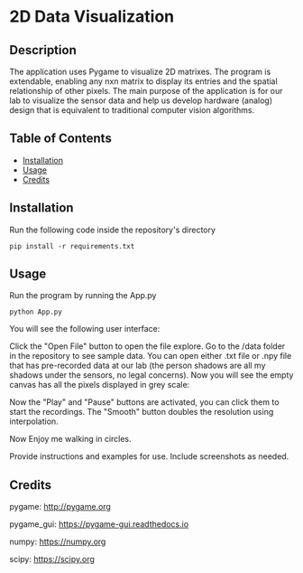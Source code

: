 # 2D Data Visualization

## Description

The application uses Pygame to visualize 2D matrixes. The program is extendable, enabling any nxn matrix to display its entries and the spatial relationship of other pixels.
The main purpose of the application is for our lab to visualize the sensor data and help us develop hardware (analog) design that is equivalent to traditional computer vision algorithms.

## Table of Contents

- [Installation](#installation)
- [Usage](#usage)
- [Credits](#credits)

## Installation

Run the following code inside the repository's directory

```
pip install -r requirements.txt
```

## Usage

Run the program by running the App.py
```
python App.py
```
You will see the following user interface:

Click the "Open File" button to open the file explore. Go to the /data folder in the repository to see sample data.
You can open either .txt file or .npy file that has pre-recorded data at our lab (the person shadows are all my shadows under the sensors, no legal concerns).
Now you will see the empty canvas has all the pixels displayed in grey scale:

Now the "Play" and "Pause" buttons are activated, you can click them to start the recordings.
The "Smooth" button doubles the resolution using interpolation.

Now Enjoy me walking in circles.

Provide instructions and examples for use. Include screenshots as needed.

## Credits

pygame: http://pygame.org

pygame_gui: https://pygame-gui.readthedocs.io

numpy: https://numpy.org

scipy: https://scipy.org

